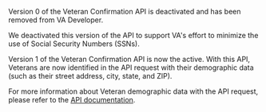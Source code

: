 Version 0 of the Veteran Confirmation API is deactivated and has been removed from VA Developer. 

We deactivated this version of the API to support VA's effort to minimize the use of Social Security Numbers (SSNs).   

Version 1 of the Veteran Confirmation API is now the active. With this API, Veterans are now identified in the API request with their demographic data (such as their street address, city, state, and ZIP).

For more information about Veteran demographic data with the API request, please refer to the [API documentation](https://developer.va.gov/explore/api/veteran-confirmation/docs).
